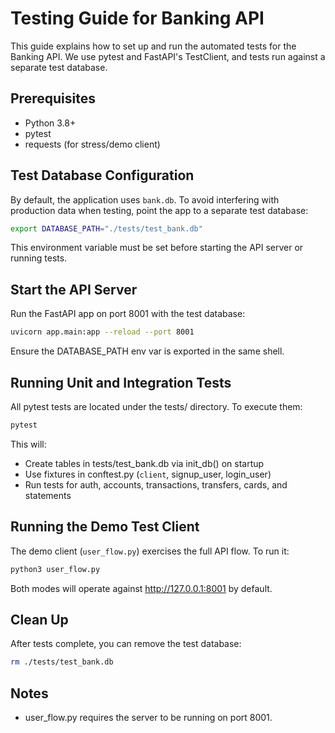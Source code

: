 # Testing Guide for Banking API

This guide explains how to set up and run the automated tests for the Banking API. We use pytest and FastAPI's TestClient, and tests run against a separate test database.

## Prerequisites

- Python 3.8+
- pytest
- requests (for stress/demo client)

## Test Database Configuration

By default, the application uses `bank.db`. To avoid interfering with production data when testing, point the app to a separate test database:

```bash
export DATABASE_PATH="./tests/test_bank.db"
```

This environment variable must be set before starting the API server or running tests.

## Start the API Server

Run the FastAPI app on port 8001 with the test database:

```bash
uvicorn app.main:app --reload --port 8001
```

Ensure the DATABASE_PATH env var is exported in the same shell.

## Running Unit and Integration Tests

All pytest tests are located under the tests/ directory. To execute them:

```bash
pytest
```

This will:
- Create tables in tests/test_bank.db via init_db() on startup
- Use fixtures in conftest.py (`client`, signup_user, login_user)
- Run tests for auth, accounts, transactions, transfers, cards, and statements

## Running the Demo Test Client

The demo client (`user_flow.py`) exercises the full API flow. To run it:

```bash
python3 user_flow.py
```


Both modes will operate against http://127.0.0.1:8001 by default.

## Clean Up

After tests complete, you can remove the test database:

```bash
rm ./tests/test_bank.db
```

## Notes

- user_flow.py requires the server to be running on port 8001.
